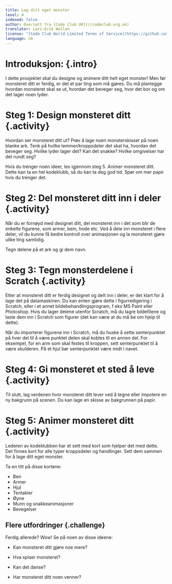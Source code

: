 ```yaml
---
title: Lag ditt eget monster
level: 4
indexed: false
author: Oversatt fra [Code Club UK](//codeclub.org.uk)
translator: Lars-Erik Wollan
license: "[Code Club World Limited Terms of Service](https://github.com/CodeClub/scratch-curriculum/blob/master/LICENSE.md)"
language: nb
---
```


# Introduksjon: {.intro}

I dette prosjektet skal du designe og animere ditt helt eget monster!
Men før monsteret ditt er ferdig, er det et par ting som må gjøres. Du
må planlegge hvordan monsteret skal se ut, hvordan det beveger seg,
hvor det bor og om det lager noen lyder.

# Steg 1: Design monsteret ditt {.activity}

Hvordan ser monsteret ditt ut? Prøv å lage noen monsterskisser på noen
blanke ark. Tenk på hvilke lemmer/kroppsdeler det skal ha, hvordan det
beveger seg. Hvilke lyder lager det? Kan det snakke? Hvilke omgivelser
har det rundt seg?

Hvis du trenger noen ideer, les igjennom steg 5. Animer monsteret
ditt. Dette kan ta en hel kodeklubb, så du kan ta deg god tid. Spør om
mer papir hvis du trenger det.

# Steg 2: Del monsteret ditt inn i deler {.activity}

Når du er fornøyd med designet ditt, del monsteret inn i det som blir
de enkelte figurene, som armer, bein, hode etc. Ved å dele inn
monsteret i flere deler, vil du kunne få bedre kontroll over
animasjonen og la monsteret gjøre ulike ting samtidig.

Tegn delene på et ark og gi dem navn.

# Steg 3: Tegn monsterdelene i Scratch {.activity}

Etter at monsteret ditt er ferdig designet og delt inn i deler, er det
klart for å lage det på datamaskinen. Du kan enten gjøre dette i
figurredigering i Scratch, eller i et annet bildebehandlingsprogram, f
eks MS Paint eller Photoshop. Hvis du lager delene utenfor Scratch, må
du lagre bildefilene og laste dem inn i Scratch som figurer (det kan
være at du må be om hjelp til dette).

Når du importerer figurene inn i Scratch, må du huske å sette
senterpunktet på hver del til å være punktet delen skal kobles til en
annen del. For eksempel, for en arm som skal festes til kroppen, sett
senterpunktet til å være skulderen. På et hjul bør senterpunktet være
midt i navet.

# Steg 4: Gi monsteret et sted å leve {.activity}

Til slutt, lag verdenen hvor monsteret ditt lever ved å tegne eller
impotere en ny bakgrunn på scenen. Du kan lage en skisse av bakgrunnen
på papir.

# Steg 5: Animer monsteret ditt {.activity}

Lederen av kodeklubben har et sett med kort som hjelper det med
dette. Det finnes kort for alle typer kroppsdeler og handlinger. Sett
dem sammen for å lage ditt eget monster.

Ta en titt på disse kortene:

+ Ben
+ Armer
+ Hjul
+ Tentakler
+ Øyne
+ Munn og snakkeanimasjoner
+ Bevegelser

## Flere utfordringer {.challenge}

Ferdig allerede? Wow! Se på noen av disse ideene:

+ Kan monsteret ditt gjøre noe mere?

+ Hva spiser monsteret?

+ Kan det danse?

+ Har monsteret ditt noen venner?
